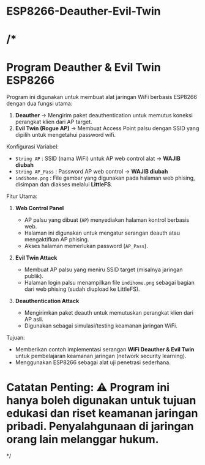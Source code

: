 # ESP8266-Deauther-Evil-Twin

/*
=====================================================================
Program Deauther & Evil Twin ESP8266
=====================================================================


Program ini digunakan untuk membuat alat jaringan WiFi berbasis ESP8266 
dengan dua fungsi utama: 
1. **Deauther** → Mengirim paket deauthentication untuk memutus koneksi 
   perangkat klien dari AP target.  
2. **Evil Twin (Rogue AP)** → Membuat Access Point palsu dengan SSID 
   yang dipilih untuk mengetahui password wifi.

Konfigurasi Variabel:
- `String AP`       : SSID (nama WiFi) untuk AP web control alat → **WAJIB diubah**    
- `String AP_Pass`  : Password AP web control → **WAJIB diubah**   
- `indihome.png`    : File gambar yang digunakan pada halaman web phising, 
  disimpan dan diakses melalui **LittleFS**.  

Fitur Utama:
1. **Web Control Panel**
   - AP palsu yang dibuat (`AP`) menyediakan halaman kontrol berbasis web.  
   - Halaman ini digunakan untuk mengatur serangan deauth atau mengaktifkan 
     AP phising.  
   - Akses halaman memerlukan password (`AP_Pass`).  

2. **Evil Twin Attack**
   - Membuat AP palsu yang meniru SSID target (misalnya jaringan publik).  
   - Halaman login palsu menampilkan file `indihome.png` sebagai bagian dari 
     web phising (sudah diupload ke LittleFS).  

3. **Deauthentication Attack**
   - Mengirimkan paket deauth untuk memutuskan perangkat klien dari AP asli.  
   - Digunakan sebagai simulasi/testing keamanan jaringan WiFi.  

Tujuan:
- Memberikan contoh implementasi serangan **WiFi Deauther & Evil Twin** 
  untuk pembelajaran keamanan jaringan (network security learning).  
- Menggunakan ESP8266 sebagai alat uji penetrasi sederhana.  

Catatan Penting:
⚠️ Program ini hanya boleh digunakan untuk tujuan edukasi dan riset 
keamanan jaringan pribadi. Penyalahgunaan di jaringan orang lain 
melanggar hukum.  
=====================================================================
*/
